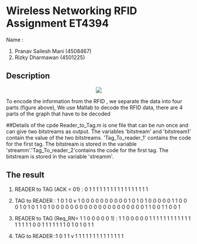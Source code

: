 

# Wireless Networking RFID Assignment ET4394
Name : 
1. Pranav Sailesh Mani (4508467)
2. Rizky Dharmawan (4501225)


## Description 

<p align="center">
<img src="https://cloud.githubusercontent.com/assets/17114181/14053359/fe9468d6-f2d0-11e5-8b24-3182c353abcb.jpg">
</p>

To encode the information from the RFID , we separate the data into four parts (figure above), We use Matlab to decode the RFID data, there are 4 parts of the graph that have to be decoded 

##Details of the cpde
Reader_to_Tag.m is one file that can be run once and can give two bitstreams as output. The variables 'bitstream' and 'bitstream1' contain the value of the two bitstreams. 'Tag_To_reader_1' contains the code for the first tag. The bitstream is stored in the variable 'streamm'.'Tag_To_reader_2'contains the code for the first tag. The bitstream is stored in the variable 'streamm'.

## The result 
1. READER  to TAG (ACK = 01)	:  0	1	1	1	1	1	1	1	1	1	1	1	1	1	1	1	1	1


2. TAG to READER	 : 1	0	1	0	v	1	0	0	0	0	0	0	0	0	0	0	1	0	1	0	1	0	0	0	0	0	1	1	0	0	0	1	0	1	0	1	1	0	1	0	0	0	0	0	0	0	0	0	0	0	0	0	0	0	0	0	0	0	0	1	1	0	0	1	1	0	0	1

3.  READER to TAG (Req_RN= 1 1 0 0 0 0 0 1) : 1	1	0	0	0	0	0	1	1	1	1	1	1	1	1	1	1	1	1	1	1	1	1	1	0	0	1	1	1	1	1	1	1	0	1	0	1	0	1	1

	
4. TAG to READER	 :1	0	1	1	v	1	1	1	1	1	1	1	1	1	1	1	1	1	1
